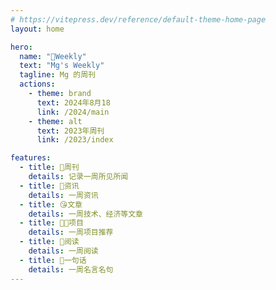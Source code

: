 ```yaml
---
# https://vitepress.dev/reference/default-theme-home-page
layout: home

hero:
  name: "📝Weekly"
  text: "Mg's Weekly"
  tagline: Mg 的周刊
  actions:
    - theme: brand
      text: 2024年8月18
      link: /2024/main
    - theme: alt
      text: 2023年周刊
      link: /2023/index

features:
  - title: 📝周刊
    details: 记录一周所见所闻
  - title: 🤩资讯
    details: 一周资讯
  - title: 😘文章
    details: 一周技术、经济等文章
  - title: 💯🎍项目
    details: 一周项目推荐
  - title: 💫阅读
    details: 一周阅读
  - title: 💛一句话
    details: 一周名言名句
---
```


